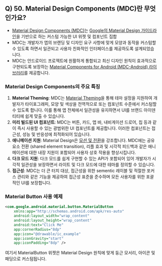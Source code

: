 ## Q) 50. Material Design Components (MDC)란 무엇인가요?

* [Material Design Components (MDC)](https://developer.android.com/design/ui/mobile/guides/components/material-overview)는 [Google의 Material Design 가이드라인](https://m2.material.io/design/guidelines-overview)을 기반으로 하는 커스텀 가능한 UI 위젯 및 컴포넌트 집합
* MDC는 개발자가 앱의 브랜딩 및 디자인 요구 사항에 맞게 모양과 동작을 커스텀할 수 있도록 하면서 일관되고 사용자 친화적인 인터페이스를 제공하도록 설계되었습니다.
* MDC는 안드로이드 프로젝트에 원활하게 통합되고 최신 디자인 원칙이 효과적으로 구현되도록 보장하는 [Material Components for Android (MDC-Android) 라이브러리](https://github.com/material-components/material-components-android)를 제공합니다.

### Material Design Components의 주요 특징

1. **Material Theming**: MDC는 [Material Theming](https://m2.material.io/design/material-theming/overview.html#material-theming)을 통해 테마 설정을 지원하여 개발자가 타이포그래피, 모양 및 색상을 전역적으로 또는 컴포넌트 수준에서 커스텀할 수 있도록 합니다.
   이를 통해 앱 전체에서 일관성을 유지하면서 UI를 브랜드 아이덴티티에 쉽게 맞출 수 있습니다.
2. **미리 빌드된 UI 컴포넌트**: MDC는 버튼, 카드, 앱 바, 내비게이션 드로어, 칩 등과 같이 즉시 사용할 수 있는 광범위한 UI 컴포넌트를 제공합니다.
   이러한 컴포넌트는 접근성, 성능 및 반응성에 최적화되어 있습니다.
3. **애니메이션 지원**: Material Design은 [모션 및 전환](https://m2.material.io/design/motion/understanding-motion.html#principles)을 강조합니다.
   MDC에는 공유 요소 전환 (shared element transition), 리플 효과 및 시각적 피드백과 같은 애니메이션에 대한 내장 지원이 포함되어 사용자 상호 작용을 향상시킵니다.
4. **다크 모드 지원**: 다크 모드를 쉽게 구현할 수 있는 API가 포함되어 있어 개발자가 시각적 일관성을 보장하면서 라이트 및 다크 모드에 대한 테마를 정의할 수 있습니다.
5. **접근성**: MDC는 더 큰 터치 대상, 접근성을 위한 sementic 레이블 및 적절한 포커스 관리와 같은 기능을 제공하여 접근성 표준을 준수하며 모든 사용자를 위한 포괄적인 UI를 보장합니다.

### Material Button 사용 예제

```xml
<com.google.android.material.button.MaterialButton
    xmlns:app="http://schemas.android.com/apk/res-auto"
    android:layout_width="wrap_content"
    android:layout_height="wrap_content"
    android:text="Click Me"
    app:cornerRadius="8dp"
    app:icon="@drawable/ic_example"
    app:iconGravity="start"
    app:iconPadding="8dp" />
```
여기서 MaterialButton 위젯은 Material Design 원칙에 맞게 둥근 모서리, 아이콘 및 패딩으로 커스텀됩니다.
